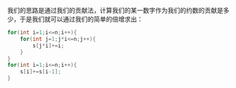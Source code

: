 我们的思路是通过我们的贡献法，计算我们的某一数字作为我们的约数的贡献是多少，于是我们就可以通过我们的简单的倍增求出：
```cpp
for(int i=1;i<=n;i++){
	for(int j=1;j*i<=n;j++){
		s[j*i]+=i;
	}
}
for(int i=1;i<=n;i++){
	s[i]+=s[i-1];
}
```

